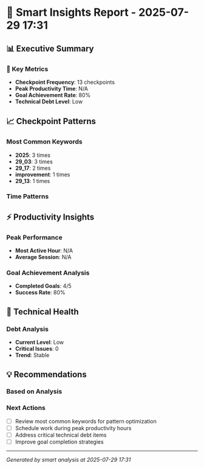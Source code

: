 # 🧠 Smart Insights Report - 2025-07-29 17:31

## 📊 Executive Summary

### 🎯 Key Metrics
- **Checkpoint Frequency**: 13 checkpoints
- **Peak Productivity Time**: N/A
- **Goal Achievement Rate**: 80%
- **Technical Debt Level**: Low

## 📈 Checkpoint Patterns

### Most Common Keywords
- **2025**: 3 times
- **29_03**: 3 times
- **29_17**: 2 times
- **improvement**: 1 times
- **29_13**: 1 times


### Time Patterns


## ⚡ Productivity Insights

### Peak Performance
- **Most Active Hour**: N/A
- **Average Session**: N/A

### Goal Achievement Analysis
- **Completed Goals**: 4/5
- **Success Rate**: 80%

## 🔧 Technical Health

### Debt Analysis
- **Current Level**: Low
- **Critical Issues**: 0
- **Trend**: Stable

## 💡 Recommendations

### Based on Analysis

### Next Actions
- [ ] Review most common keywords for pattern optimization
- [ ] Schedule work during peak productivity hours
- [ ] Address critical technical debt items
- [ ] Improve goal completion strategies

---
*Generated by smart analysis at 2025-07-29 17:31*
